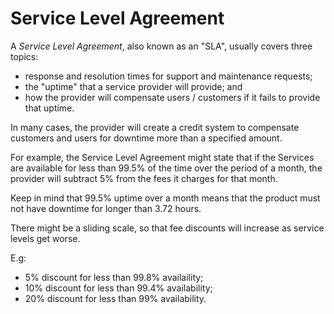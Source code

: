 # Service Level Agreement

A _Service Level Agreement_, also known as an "SLA", usually covers three topics:

- response and resolution times for support and maintenance requests;
- the "uptime" that a service provider will provide; and
- how the provider will compensate users / customers if it fails to provide that uptime.

In many cases, the provider will create a credit system to compensate customers and users for downtime more than a specified amount.

For example, the Service Level Agreement might state that if the Services are available for less than 99.5% of the time over the period of a month, the provider will subtract 5% from the fees it charges for that month.

Keep in mind that 99.5% uptime over a month means that the product must not have downtime for longer than 3.72 hours.

There might be a sliding scale, so that fee discounts will increase as service levels get worse.

E.g:

- 5% discount for less than 99.8% availaility;
- 10% discount for less than 99.4% availability;
- 20% discount for less than 99% availability.
